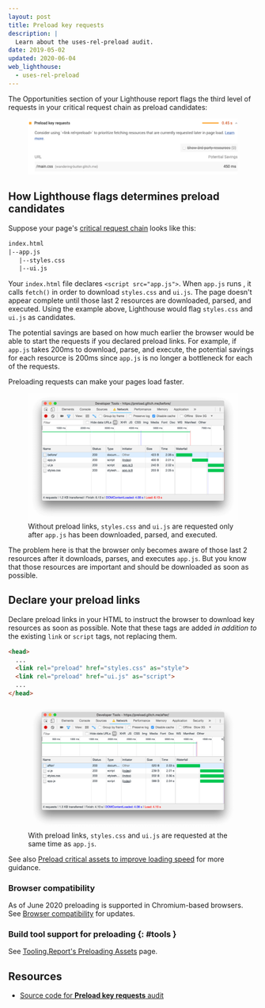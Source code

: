 ```yaml
---
layout: post
title: Preload key requests
description: |
  Learn about the uses-rel-preload audit.
date: 2019-05-02
updated: 2020-06-04
web_lighthouse:
  - uses-rel-preload
---
```


The Opportunities section of your Lighthouse report
flags the third level of requests in your critical request chain as preload candidates:

<figure class="w-figure">
  <img class="w-screenshot" src="uses-rel-preload.png" alt="A screenshot of the Lighthouse Preload key requests audit">
</figure>

## How Lighthouse flags determines preload candidates

Suppose your page's
[critical request chain](/critical-request-chains) looks like this:

```html
index.html
|--app.js
   |--styles.css
   |--ui.js
```

Your `index.html` file declares `<script src="app.js">`. When  `app.js` runs , it calls
`fetch()` in order to download `styles.css` and `ui.js`. The page doesn't appear complete
until those last 2 resources are downloaded, parsed, and executed.
Using the example above, Lighthouse would flag `styles.css` and `ui.js` as candidates.

The potential savings are based on how much earlier the browser would be able
to start the requests if you declared preload links.
For example, if `app.js` takes 200ms to download, parse, and execute,
the potential savings for each resource is 200ms since `app.js` is no longer a bottleneck for each of the requests.

Preloading requests can make your pages load faster.

<figure>
  <img src="before.png"
       alt="Without preload links, styles.css and ui.js are requested only after
            app.js has been downloaded, parsed, and executed."/>
  <figcaption>
    Without preload links, <code>styles.css</code> and
    <code>ui.js</code> are requested only after <code>app.js</code> has been downloaded,
    parsed, and executed.
  </figcaption>
</figure>

The problem here is that the browser only becomes aware
of those last 2 resources after it downloads, parses, and executes `app.js`.
But you know that those resources are important and
should be downloaded as soon as possible.

## Declare your preload links

Declare preload links in your HTML to instruct the browser to download key resources
as soon as possible.  Note that these tags are added *in addition to* the existing
`link` or `script` tags, not replacing them.

```html
<head>
  ...
  <link rel="preload" href="styles.css" as="style">
  <link rel="preload" href="ui.js" as="script">
  ...
</head>
```

<figure>
  <img src="after.png"
       alt="With preload links, styles.css and ui.js are requested at the same time
            as app.js."/>
  <figcaption>
    With preload links, <code>styles.css</code> and
    <code>ui.js</code> are requested at the same time as <code>app.js</code>.
  </figcaption>
</figure>

See also [Preload critical assets to improve loading speed](/preload-critical-assets)
for more guidance.

### Browser compatibility

As of June 2020 preloading is supported in Chromium-based browsers. See
[Browser compatibility](https://developer.mozilla.org/en-US/docs/Web/HTML/Preloading_content#Browser_compatibility)
for updates.

### Build tool support for preloading {: #tools }

See [Tooling.Report's Preloading Assets](https://bundlers.tooling.report/non-js-resources/html/preload-assets/?utm_source=web.dev&utm_campaign=lighthouse&utm_medium=uses-rel-preload)
page.

## Resources

- [Source code for **Preload key requests** audit](https://github.com/GoogleChrome/lighthouse/blob/master/lighthouse-core/audits/uses-rel-preload.js)
